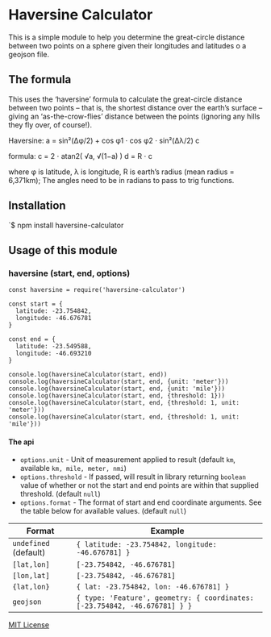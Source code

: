 # Haversine Calculator
This is a simple module to help you determine the great-circle distance between two points on a sphere given their longitudes and latitudes o a geojson file. 

## The formula
This uses the ‘haversine’ formula to calculate the great-circle distance between two points – that is, the shortest distance over the earth’s surface – giving an ‘as-the-crow-flies’ distance between the points (ignoring any hills they fly over, of course!).

Haversine: 	a = sin²(Δφ/2) + cos φ1 ⋅ cos φ2 ⋅ sin²(Δλ/2)
c

formula:
c = 2 ⋅ atan2( √a, √(1−a) )
d = R ⋅ c

where 	φ is latitude, λ is longitude, R is earth’s radius (mean radius = 6,371km); The angles need to be in radians to pass to trig functions.

## Installation
`$ npm install haversine-calculator

## Usage of this module
### haversine (start, end, options)

    const haversine = require('haversine-calculator')

    const start = {
      latitude: -23.754842,
      longitude: -46.676781
    }

    const end = {
      latitude: -23.549588,
      longitude: -46.693210
    }

    console.log(haversineCalculator(start, end))
    console.log(haversineCalculator(start, end, {unit: 'meter'}))
    console.log(haversineCalculator(start, end, {unit: 'mile'}))
    console.log(haversineCalculator(start, end, {threshold: 1}))
    console.log(haversineCalculator(start, end, {threshold: 1, unit: 'meter'}))
    console.log(haversineCalculator(start, end, {threshold: 1, unit: 'mile'}))


#### The api
- `options.unit` - Unit of measurement applied to result (default `km`, available `km, mile, meter, nmi`)
- `options.threshold` - If passed, will result in library returning `boolean` value of whether or not the start and end points are within that supplied threshold.  (default `null`)
- `options.format` - The format of start and end coordinate arguments. See the table below for available values. (default `null`)

| Format        | Example
| ------------- |--------------------------|
| `undefined` (default) | `{ latitude: -23.754842, longitude: -46.676781] }`
| `[lat,lon]`   | `[-23.754842, -46.676781]`
| `[lon,lat]`   | `[-23.754842, -46.676781]`
| `{lat,lon}`   | `{ lat: -23.754842, lon: -46.676781] }`
| `geojson`     | `{ type: 'Feature', geometry: { coordinates: [-23.754842, -46.676781] } }`


[MIT License](http://opensource.org/licenses/MIT)
